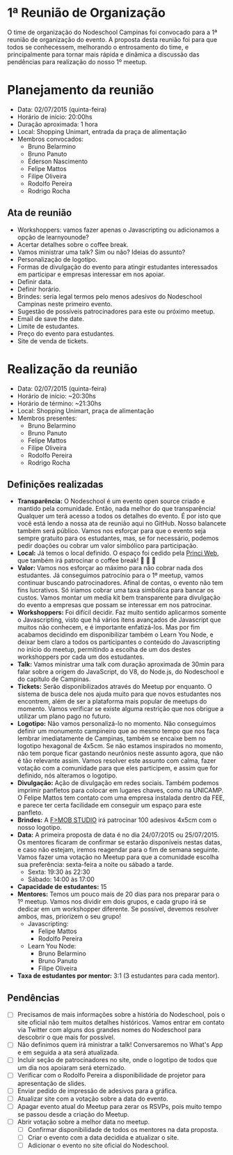 # 1ª Reunião de Organização

O time de organização do Nodeschool Campinas foi convocado para a 1ª reunião de organização do evento. A proposta desta reunião foi para que todos se conhecessem, melhorando o entrosamento do time, e principalmente para tornar mais rápida e dinâmica a discussão das pendências para realização do nosso 1º meetup.

# Planejamento da reunião
* Data: 02/07/2015 (quinta-feira)
* Horário de início: 20:00hs
* Duração aproximada: 1 hora
* Local: Shopping Unimart, entrada da praça de alimentação
* Membros convocados:
   * Bruno Belarmino
   * Bruno Panuto
   * Éderson Nascimento
   * Felipe Mattos
   * Filipe Oliveira
   * Rodolfo Pereira
   * Rodrigo Rocha

## Ata de reunião
* Workshoppers: vamos fazer apenas o Javascripting ou adicionamos a opção de learnyounode?
* Acertar detalhes sobre o coffee break.
* Vamos ministrar uma talk? Sim ou não? Ideias do assunto?
* Personalização de logotipo.
* Formas de divulgação do evento para atingir estudantes interessados em participar e empresas interessar em nos apoiar.
* Definir data.
* Definir horário.
* Brindes: seria legal termos pelo menos adesivos do Nodeschool Campinas neste primeiro evento.
* Sugestão de possíveis patrocinadores para este ou próximo meetup.
* Email de save the date.
* Limite de estudantes.
* Preço do evento para estudantes.
* Site de venda de tickets.

# Realização da reunião
* Data: 02/07/2015 (quinta-feira)
* Horário de início: ~20:30hs
* Horário de término: ~21:30hs
* Local: Shopping Unimart, praça de alimentação
* Membros presentes:
   * Bruno Belarmino
   * Bruno Panuto
   * Felipe Mattos
   * Filipe Oliveira
   * Rodolfo Pereira
   * Rodrigo Rocha

## Definições realizadas
* **Transparência:** O Nodeschool é um evento open source criado e mantido pela comunidade. Então, nada melhor do que transparência! Qualquer um terá acesso a todos os detalhes do evento. É por isto que você está lendo a nossa ata de reunião aqui no GitHub. Nosso balancete também será público. Vamos nos esforçar para que o evento seja sempre gratuito para os estudantes, mas, se for necessário, podemos pedir doações ou cobrar um valor simbólico para participação.
* **Local:** Já temos o local definido. O espaço foi cedido pela [Princi Web](http://www.princiweb.com.br/), que também irá patrocinar o coffee break! :tada: :tada: :tada: 
* **Valor:** Vamos nos esforçar ao máximo para não cobrar nada dos estudantes. Já conseguimos patrocínio para o 1º meetup, vamos continuar buscando patrocinadores. Afinal de contas, o evento não tem fins lucrativos. Só iríamos cobrar uma taxa simbólica para bancar os custos. Vamos montar um media kit bem transparente para divulgação do evento a empresas que possam se interessar em nos patrocinar.
* **Workshoppers:** Foi difícil decidir. Faz muito sentido aplicarmos somente o Javascripting, visto que há vários itens avançados de Javascript que muitos não conhecem, e é importante enfatizá-los. Mas por fim acabamos decidindo em disponibilizar também o Learn You Node, e deixar bem claro a todos os participantes o conteúdo do Javascripting no início do meetup, permitindo a escolha de um dos destes workshoppers por cada um dos estudantes.
* **Talk:** Vamos ministrar uma talk com duração aproximada de 30min para falar sobre a origem do JavaScript, do V8, do Node.js, do Nodeschool e do capítulo de Campinas.
* **Tickets:** Serão disponibilizados através do Meetup por enquanto. O sistema de busca dele nos ajuda muito para que novos estudantes nos encontrem, além de ser a plataforma mais popular de meetups do momento. Vamos verificar se existe alguma restrição que nos obrigue a utilizar um plano pago no futuro.
* **Logotipo:** Não vamos personalizá-lo no momento. Não conseguimos definir um monumento campineiro que ao mesmo tempo que nos faça lembrar imediatamente de Campinas, também se encaixe bem no logotipo hexagonal de 4x5cm. Se não estamos inspirados no momento, não tem porque ficar gastando neurônios neste assunto agora, que não é tão relevante assim. Vamos resolver este assunto com calma, fazer votação com a comunidade para que eles participem, e assim que for definido, nós alteramos o logotipo.
* **Divulgação:** Ação de divulgação em redes sociais. Também podemos imprimir panfletos para colocar em lugares chaves, como na UNICAMP. O Felipe Mattos tem contato com uma empresa instalada dentro da FEE, e parece ter certa facilidade em conseguir um espaço para este panfleto.
* **Brindes:** A [F>MOB STUDIO](http://www.fmobstudio.com.br/) irá patrocinar 100 adesivos 4x5cm com o nosso logotipo.
* **Data:** A primeira proposta de data é no dia 24/07/2015 ou 25/07/2015. Os mentores ficaram de confirmar se estarão disponíveis nestas datas, e caso não estejam, iremos reagendar para o fim de semana seguinte. Vamos fazer uma votação no Meetup para que a comunidade escolha sua preferência: sexta-feira a noite ou sábado a tarde.
   * Sexta: 19:30 às 22:30
   * Sábado: 14:00 às 17:00
* **Capacidade de estudantes:** 15
* **Mentores:** Temos um pouco mais de 20 dias para nos preparar para o 1º meetup. Vamos nos dividir em dois grupos, e cada grupo irá se dedicar em um workshopper diferente. Se possível, devemos resolver ambos, mas, priorizem o seu grupo!
   * Javascripting:
      * Felipe Mattos
      * Rodolfo Pereira
   * Learn You Node:
      * Bruno Belarmino
      * Bruno Panuto
      * Filipe Oliveira
* **Taxa de estudantes por mentor:** 3:1 (3 estudantes para cada mentor).

## Pendências
* [ ] Precisamos de mais informações sobre a história do Nodeschool, pois o site oficial não tem muitos detalhes históricos. Vamos entrar em contato via Twitter com alguns dos grandes nomes do Nodeschool para descobrir o que mais for possível.
* [ ] Não definimos quem irá ministrar a talk! Conversaremos no What's App e em seguida a ata será atualizada.
* [ ] Incluir seção de patrocinadores no site, onde o logotipo de todos que um dia nos apoiaram será eternizado.
* [ ] Verificar com o Rodolfo Pereira a disponibilidade de projetor para apresentação de slides.
* [ ] Enviar pedido de impressão de adesivos para a gráfica.
* [ ] Atualizar site com a votação sobre a data do evento.
* [ ] Apagar evento atual do Meetup para zerar os RSVPs, pois muito tempo se passou desde a criação do Meetup.
* [ ] Abrir votação sobre a melhor data no meetup.
   * [ ] Confirmar disponibilidade de todos os mentores na data proposta.
   * [ ] Criar o evento com a data decidida e atualizar o site.
   * [ ] Adicionar o evento no site oficial do Nodeschool.